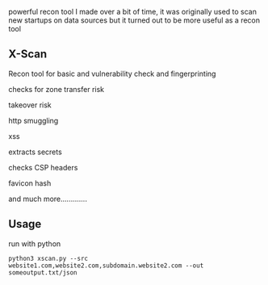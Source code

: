 powerful recon tool I made over a bit of time, it was originally used to scan new startups on data sources but it turned out to be more useful as a recon tool

## X-Scan

Recon tool for basic and vulnerability check and fingerprinting

checks for zone transfer risk

takeover risk

http smuggling

xss

extracts secrets

checks CSP headers

favicon hash


and much more.............



## Usage

run with python

``python3 xscan.py --src website1.com,website2.com,subdomain.website2.com --out someoutput.txt/json``
